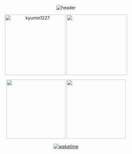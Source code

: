 <div align="center">

  ![header](https://capsule-render.vercel.app/api?type=waving&height=200&color=FEF6E3&text=Hi%20👋,%20I'm%20Kyumin&section=header&reversal=true&textBg=false&rotate=0&animation=twinkling&descAlign=50&fontSize=50&fontColor=268BD2)
<!-- <h3 align="left">Languages and Tools:</h3>
<p align="left"> <a href="https://www.w3schools.com/css/" target="_blank" rel="noreferrer"> <img src="https://raw.githubusercontent.com/devicons/devicon/master/icons/css3/css3-original-wordmark.svg" alt="css3" width="40" height="40"/> </a> <a href="https://www.w3.org/html/" target="_blank" rel="noreferrer"> <img src="https://raw.githubusercontent.com/devicons/devicon/master/icons/html5/html5-original-wordmark.svg" alt="html5" width="40" height="40"/> </a> <a href="https://www.java.com" target="_blank" rel="noreferrer"> <img src="https://raw.githubusercontent.com/devicons/devicon/master/icons/java/java-original.svg" alt="java" width="40" height="40"/> </a> <a href="https://developer.mozilla.org/en-US/docs/Web/JavaScript" target="_blank" rel="noreferrer"> <img src="https://raw.githubusercontent.com/devicons/devicon/master/icons/javascript/javascript-original.svg" alt="javascript" width="40" height="40"/> </a> </p> -->

<p>
  <img height="195em" align="center" src="https://github-readme-streak-stats.herokuapp.com/?user=kyumin1227&theme=solarized-light" alt="kyumin1227" />
  <img height="195em" align="center" src="https://github-readme-stats.vercel.app/api/top-langs/?username=kyumin1227&layout=compact&theme=solarized-light" />
</p>

<p>
  <img height="190em" src="http://mazassumnida.wtf/api/v2/generate_badge?boj=kyumin1227" />
  <img height="190em" src="https://github-readme-stats.vercel.app/api?username=kyumin1227&show_icons=true&theme=solarized-light" />
</p>

[![wakatime](https://wakatime.com/badge/user/d39c375e-cb2a-438f-b6b9-95c99509a5da.svg)](https://wakatime.com/@d39c375e-cb2a-438f-b6b9-95c99509a5da)

</div>
